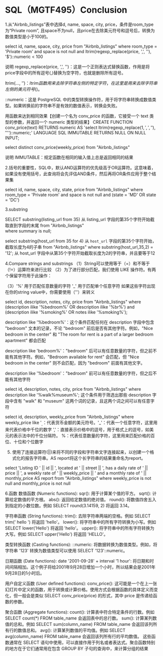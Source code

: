 # SQL（MGTF495）Conclusion

1.从“Airbnb_listings”表中选择d, name, space, city, price，条件是room_type为“Private room”,
且space不为null，且price在去除美元符号和逗号后，转换为数值类型是小于100的。

select id, name, space, city, price
from "Airbnb_listings"
where room_type = 'Private room' and
  space is not null and ltrim(regexp_replace(price, ',', ''), '$')::numeric < 100

说明
regexp_replace(price, ',', '')：这是一个正则表达式替换函数，作用是将price字段中的所有逗号(,)替换为空字符，也就是删除所有逗号。

ltrim(…, '$')：ltrim函数用来去除字符串左侧的特定字符，在这里是用来去除字符串左侧的美元符号($)。

::numeric：这是 PostgreSQL 中的类型转换操作符，用于将字符串转换成数值类型。如果转换前的字符串不是有效的数值表示，转换会失败。

用函数来达到相同效果【创建一个名为 conv_price 的函数，它接受一个 text 类型的参数，并返回一个 numeric 类型的结果】
CREATE FUNCTION conv_price(text) RETURNS numeric
  AS 'select ltrim(regexp_replace($1, ',', ''), ''$'')::numeric;'
  LANGUAGE SQL
  IMMUTABLE
  RETURNS NULL ON NULL INPUT;

select distinct conv_price(weekly_price)
from "Airbnb_listings"

说明
IMMUTABLE：规定函数在相同的输入值上总是返回相同的结果


2.括号的重要性，SQL中，默认AND运算符的优先级高于OR运算符。这意味着，如果没有使用括号，此查询将会先评估AND条件，然后再将OR条件应用于整个结果集

select id, name, space, city, state, price
from "Airbnb_listings"
where room_type = 'Private room' and
  space is not null and (state = 'MD' OR state = 'DC')

3.substring

SELECT substring(listing_url from 35)    从 listing_url 字段的第35个字符开始截取直到字段的末尾
from "Airbnb_listings"       
where summary is null;

select substring(host_url from 35 for 4)   从 `host_url` 字段的第35个字符开始，截取长度为4的子串
from "Airbnb_listings"
where substring(host_url,35,2) = '12';     从 host_url 字段中从第35个字符开始截取长度为2的字符串，并且要等于12

4.Compare strings and substrings
（1）String可以使用等于（=）和不等于（!=）运算符来进行比较
（2）为了进行部分匹配，我们使用 LIKE 操作符。有两个保留字符用于此操作：

（3）'%' 用于匹配任意数量的字符
    '_' 用于匹配单个任意字符
如果这些字符出现在你的string value中，你需要使用（'\'）来转义

select id, description, notes, city, price from "Airbnb_listings"
where (description ilike '%bedroom%' OR description ilike '%br%') and
      (description ilike '%smoking%' OR notes ilike '%smoking%');


description like '%bedroom%'：这个条件匹配任何在 description 字段中包含 "bedroom" 文本的记录，不论 "bedroom" 前后是否有其他字符。例如，"Nice bedroom in the center" 和 "The room for rent is a part of a larger bedroom apartment" 都会匹配

description like 'bedroom%'："bedroom" 后可以有任意数量的字符，但之前不能有其他字符。例如，"Bedroom available for rent" 会匹配，但 "Nice bedroom in the center" 则不会匹配，因为 "bedroom" 前面有其他文字。

description like  '%bedroom'："bedroom" 前可以有任意数量的字符，但之后不能有其他字符

select id, description, notes, city, price 
from "Airbnb_listings" 
where description like '%walk%museum%';   这个条件用于筛选出那些 description 字段中含有 "walk" 和 "museum" 这两个词的记录，且这两个词之间可以有任意字符

select id, description, weekly_price 
from "Airbnb_listings" 
where weekly_price like '$_,%';           这个条件用于筛选 weekly_price 字段的值。$：代表货币金额的美元符号。'_'：代表一个任意字符，这里用来代表价格中千位的数字
                                          ','：直接表示价格中的逗号，用于格式上的逗号，如美元的表示法中的千位分隔符。 %：代表任意数量的字符，这里用来匹配价格的百位、十位和个位数字

5. 使用了连接运算符(||)来将不同的字段和字符串文字连接起来，以创建一个格式化的报告字符串。AS report将这个长字符串的结果重命名为report。

select 'Listing ID ' || id || ', located at ' || street || ', has a daily rate of ' || price ||
       ', a weekly rate of ' || weekly_price ||
       ' and a monthly rate of ' || monthly_price AS report
from "Airbnb_listings"
where weekly_price is not null and monthly_price is not null

6.函数
数值函数 (Numeric functions):
sqr(): 用于计算某个值的平方。
sqrt(): 计算给定数值的平方根。
abs(): 返回给定数值的绝对值。
round(): 将数值四舍五入到指定的小数位数。例如 SELECT round(3.14159, 2) 将返回 3.14。

字符串函数 (String functions):
trim(): 去除字符串两端的空格。例如 SELECT trim(' hello ') 将返回 'hello'。
lower(): 将字符串中的所有字符转换为小写。例如 SELECT lower('Hello') 将返回 'hello'。
upper(): 将字符串中的所有字符转换为大写。例如 SELECT upper('Hello') 将返回 'HELLO'。

类型转换函数 (Casting functions):
::numeric: 将数据转换为数值类型。例如，将字符串 '123' 转换为数值类型可以使用 SELECT '123'::numeric。

日期函数 (Date functions):
date '2001-09-28' + interval '1 hour': 将日期和时间间隔相加。这个例子将给2001年9月28日增加一个小时，所以结果会是2001年9月28日的1小时后。

用户自定义函数 (User defined functions):
conv_price(): 这可能是一个在上一张幻灯片中定义的函数，用于转换或计算价格。使用方式会根据函数的具体定义而变化，但一般会是类似 SELECT conv_price(price) 的形式，其中 price 是传递给函数的参数。

聚合函数 (Aggregate functions):
count(): 计算表中符合特定条件的行数。例如 SELECT count(*) FROM table_name 会返回表中的总行数。
sum(): 计算某列数值的总和。例如 SELECT sum(column_name) FROM table_name 会返回该列所有行的数值总和。
avg(): 计算某列数值的平均值。例如 SELECT avg(column_name) FROM table_name 会返回该列所有行的平均数值。
这些函数通常在 SELECT 语句中使用，可以直接作用于列名或者表达式。聚合函数特别的地方在于它们通常用在包含 GROUP BY 子句的查询中，来计算分组的结果
  
